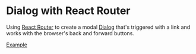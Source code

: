 # Dialog with React Router

<p data-description>
  Using <a href="https://reactrouter.com">React Router</a> to create a modal <a href="/components/dialog">Dialog</a> that's triggered with a link and works with the browser's back and forward buttons.
</p>

<a href="./index.tsx" data-playground>Example</a>
